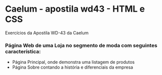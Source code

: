 # Caelum - apostila wd43 - HTML e CSS
Exercícios da Apostila WD-43 da Caelum

### Página Web de uma Loja no segmento de moda com seguintes característica:

 - Página Principal, onde demonstra uma listagem de produtos
 - Página Sobre contando a história e diferenciais da empresa
